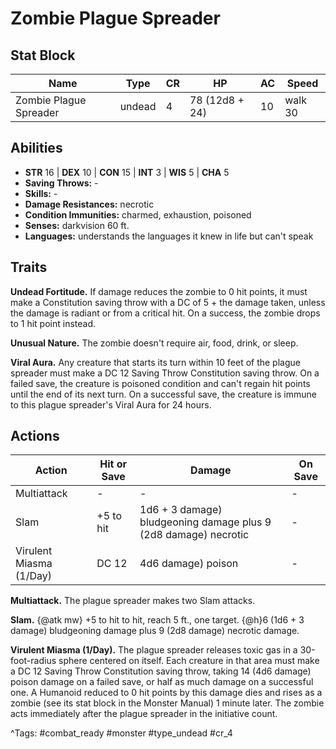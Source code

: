 # Zombie Plague Spreader

## Stat Block

| Name | Type | CR | HP | AC | Speed |
|------|------|----|----|----|-------|
| Zombie Plague Spreader | undead | 4 | 78 (12d8 + 24) | 10 | walk 30 |

## Abilities

- **STR** 16 | **DEX** 10 | **CON** 15 | **INT** 3 | **WIS** 5 | **CHA** 5
- **Saving Throws:** -  
- **Skills:** -  
- **Damage Resistances:** necrotic  
- **Condition Immunities:** charmed, exhaustion, poisoned  
- **Senses:** darkvision 60 ft.  
- **Languages:** understands the languages it knew in life but can't speak

## Traits

**Undead Fortitude.** If damage reduces the zombie to 0 hit points, it must make a Constitution saving throw with a DC of 5 + the damage taken, unless the damage is radiant or from a critical hit. On a success, the zombie drops to 1 hit point instead.

**Unusual Nature.** The zombie doesn't require air, food, drink, or sleep.

**Viral Aura.** Any creature that starts its turn within 10 feet of the plague spreader must make a DC 12 Saving Throw Constitution saving throw. On a failed save, the creature is poisoned condition and can't regain hit points until the end of its next turn. On a successful save, the creature is immune to this plague spreader's Viral Aura for 24 hours.


## Actions

| Action | Hit or Save | Damage | On Save |
|--------|--------------|--------|----------|
| Multiattack | - | - | - |
| Slam | +5 to hit | 1d6 + 3 damage) bludgeoning damage plus 9 (2d8 damage) necrotic | - |
| Virulent Miasma (1/Day) | DC 12 | 4d6 damage) poison | - |

**Multiattack.** The plague spreader makes two Slam attacks.

**Slam.** {@atk mw} +5 to hit to hit, reach 5 ft., one target. {@h}6 (1d6 + 3 damage) bludgeoning damage plus 9 (2d8 damage) necrotic damage.

**Virulent Miasma (1/Day).** The plague spreader releases toxic gas in a 30-foot-radius sphere centered on itself. Each creature in that area must make a DC 12 Saving Throw Constitution saving throw, taking 14 (4d6 damage) poison damage on a failed save, or half as much damage on a successful one. A Humanoid reduced to 0 hit points by this damage dies and rises as a zombie (see its stat block in the Monster Manual) 1 minute later. The zombie acts immediately after the plague spreader in the initiative count.


^Tags: #combat_ready #monster #type_undead #cr_4